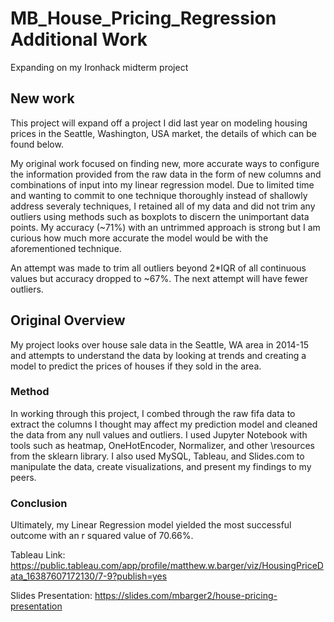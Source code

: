 # MB_House_Pricing_Regression Additional Work
Expanding on my Ironhack midterm project


## New work

This project will expand off a project I did last year on modeling housing prices in the Seattle, Washington, USA market, 
the details of which can be found below.

My original work focused on finding new, more accurate ways to configure the information provided from the raw data 
in the form of new columns and combinations of input into my linear regression model. Due to limited time and 
wanting to commit to one technique thoroughly instead of shallowly address severaly techniques, I retained all of 
my data and did not trim any outliers using methods such as boxplots to discern the unimportant data points. 
My accuracy (~71%) with an untrimmed approach is strong but I am curious how much more accurate the model would be
with the aforementioned technique.

An attempt was made to trim all outliers beyond 2*IQR of all continuous values but accuracy dropped to ~67%. 
The next attempt will have fewer outliers.



## Original Overview

My project looks over house sale data in the Seattle, WA area in 2014-15 and 
attempts to understand the data by looking at trends and creating a model to 
predict the prices of houses if they sold in the area.

### Method

In working through this project, I combed through the raw fifa data to extract the columns 
I thought may affect my prediction model and cleaned the data from any null values and outliers.
I used Jupyter Notebook with tools such as heatmap, OneHotEncoder, Normalizer, and other 
\resources from the sklearn library. I also used MySQL, Tableau, and Slides.com to manipulate 
the data, create visualizations, and present my findings to my peers. 

### Conclusion

Ultimately, my Linear Regression model yielded the most successful outcome with an r squared value of 70.66%.


Tableau Link: https://public.tableau.com/app/profile/matthew.w.barger/viz/HousingPriceData_16387607172130/7-9?publish=yes

Slides Presentation: https://slides.com/mbarger2/house-pricing-presentation


